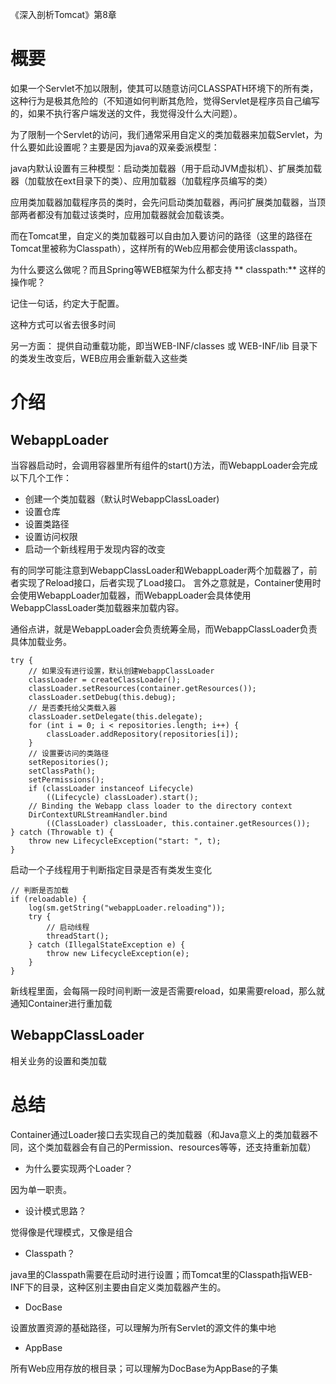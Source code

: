 《深入剖析Tomcat》第8章

# 概要
如果一个Servlet不加以限制，使其可以随意访问CLASSPATH环境下的所有类，这种行为是极其危险的（不知道如何判断其危险，觉得Servlet是程序员自己编写的，如果不执行客户端发送的文件，我觉得没什么大问题）。

为了限制一个Servlet的访问，我们通常采用自定义的类加载器来加载Servlet，为什么要如此设置呢？主要是因为java的双亲委派模型：

java内默认设置有三种模型：启动类加载器（用于启动JVM虚拟机）、扩展类加载器（加载放在ext目录下的类）、应用加载器（加载程序员编写的类）

应用类加载器加载程序员的类时，会先问启动类加载器，再问扩展类加载器，当顶部两者都没有加载过该类时，应用加载器就会加载该类。

而在Tomcat里，自定义的类加载器可以自由加入要访问的路径（这里的路径在Tomcat里被称为Classpath），这样所有的Web应用都会使用该classpath。

为什么要这么做呢？而且Spring等WEB框架为什么都支持 ** classpath:** 这样的操作呢？

记住一句话，约定大于配置。

这种方式可以省去很多时间

另一方面：
提供自动重载功能，即当WEB-INF/classes 或 WEB-INF/lib 目录下的类发生改变后，WEB应用会重新载入这些类

# 介绍

## WebappLoader
当容器启动时，会调用容器里所有组件的start()方法，而WebappLoader会完成以下几个工作：
* 创建一个类加载器（默认时WebappClassLoader)
* 设置仓库
* 设置类路径
* 设置访问权限
* 启动一个新线程用于发现内容的改变

有的同学可能注意到WebappClassLoader和WebappLoader两个加载器了，前者实现了Reload接口，后者实现了Load接口。
言外之意就是，Container使用时会使用WebappLoader加载器，而WebappLoader会具体使用WebappClassLoader类加载器来加载内容。

通俗点讲，就是WebappLoader会负责统筹全局，而WebappClassLoader负责具体加载业务。

```
try {
    // 如果没有进行设置，默认创建WebappClassLoader
    classLoader = createClassLoader();
    classLoader.setResources(container.getResources());
    classLoader.setDebug(this.debug);
    // 是否委托给父类载入器
    classLoader.setDelegate(this.delegate);
    for (int i = 0; i < repositories.length; i++) {
        classLoader.addRepository(repositories[i]);
    }
    // 设置要访问的类路径
    setRepositories();
    setClassPath();
    setPermissions();
    if (classLoader instanceof Lifecycle)
        ((Lifecycle) classLoader).start();
    // Binding the Webapp class loader to the directory context
    DirContextURLStreamHandler.bind
        ((ClassLoader) classLoader, this.container.getResources());
} catch (Throwable t) {
    throw new LifecycleException("start: ", t);
}
```

启动一个子线程用于判断指定目录是否有类发生变化
```
// 判断是否加载
if (reloadable) {
    log(sm.getString("webappLoader.reloading"));
    try {
        // 启动线程
        threadStart();
    } catch (IllegalStateException e) {
        throw new LifecycleException(e);
    }
}
```
新线程里面，会每隔一段时间判断一波是否需要reload，如果需要reload，那么就通知Container进行重加载

## WebappClassLoader
相关业务的设置和类加载

# 总结
Container通过Loader接口去实现自己的类加载器（和Java意义上的类加载器不同，这个类加载器会有自己的Permission、resources等等，还支持重新加载）

* 为什么要实现两个Loader？

因为单一职责。
* 设计模式思路？

觉得像是代理模式，又像是组合

* Classpath？

java里的Classpath需要在启动时进行设置；而Tomcat里的Classpath指WEB-INF下的目录，这种区别主要由自定义类加载器产生的。

* DocBase

设置放置资源的基础路径，可以理解为所有Servlet的源文件的集中地

* AppBase

所有Web应用存放的根目录；可以理解为DocBase为AppBase的子集
